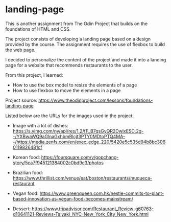 # landing-page
This is another assignment from The Odin Project that builds on the foundations of HTML and CSS.

The project consists of developing a landing page based on a design provided by the course. The assignment requires the use of flexbox to build the web page.

I decided to personalize the content of the project and made it into a landing page for a website that recommends restaurants to the user.

From this project, I learned:

* How to use the box model to resize the elements of a page
* How to use flexbox to move the elements in a page

Project source: https://www.theodinproject.com/lessons/foundations-landing-page

Listed below are the URLs for the images used in the project:

* Image with a lot of dishes: https://s.yimg.com/ny/api/res/1.2/fF_B7qsGyQR2DwlxESC.2g--/YXBwaWQ9aGlnaGxhbmRlcjt3PTY0MDtoPTQ4MA--/https://media.zenfs.com/en/exec_edge_220/5420e5c535d94b8bc3060119826481cf

* Korean food: https://foursquare.com/v/gopchang-story/5ca7f945121384002c0bd9e3/photos

* Brazilian food: https://www.thrillist.com/venue/eat/boston/restaurants/muqueca-restaurant

* Vegan food: https://www.greenqueen.com.hk/nestle-commits-to-plant-based-innovation-as-vegan-food-becomes-mainstream/

* Dessert: https://www.tripadvisor.com/Restaurant_Review-g60763-d10641121-Reviews-Taiyaki_NYC-New_York_City_New_York.html